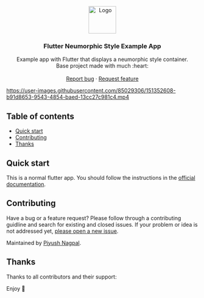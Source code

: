 <p align="center">
  <a href="https://flutter.io/">
    <img src="https://diegolaballos.com/files/images/flutter-icon.jpg" alt="Logo" width=72 height=72>
  </a>

  <h3 align="center">Flutter Neumorphic Style Example App</h3>

  <p align="center">
    Example app with Flutter that displays a neumorphic style container.
    <br>
    Base project made with much  :heart: 
    <br>
    <br>
    <a href="https://github.com/zsiecr/neumorphic_style/issues/new">Report bug</a>
    ·
    <a href="https://github.com/zsiecr/neumorphic_style/issues/new">Request feature</a>
  </p>
</p>

https://user-images.githubusercontent.com/85029306/151352608-b91d8653-9543-4854-baed-13cc27c981c4.mp4

## Table of contents

- [Quick start](#quick-start)
- [Contributing](#contributing)
- [Thanks](#thanks)


## Quick start

This is a normal flutter app. You should follow the instructions in the [official documentation](https://flutter.io/docs/get-started/install).

## Contributing

Have a bug or a feature request? Please follow through a contributing guidline and search for existing and closed issues. If your problem or idea is not addressed yet, [please open a new issue](https://github.com/zsiecr/neumorphic_style/issues/new).

Maintained by [Piyush Nagpal](https://github.com/zsiecr).


## Thanks

Thanks to all contributors and their support:

Enjoy :metal:
